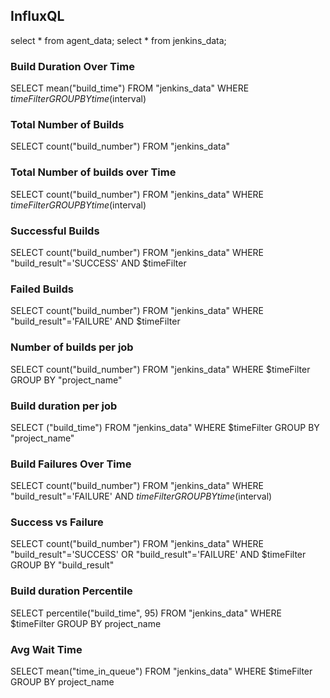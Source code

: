## InfluxQL 
select * from agent_data;
select * from jenkins_data; 

### Build Duration Over Time
SELECT mean("build_time") 
FROM "jenkins_data" 
WHERE $timeFilter 
GROUP BY time($interval)

### Total Number of Builds
SELECT count("build_number") 
FROM "jenkins_data" 

### Total Number of builds over Time
SELECT count("build_number") 
FROM "jenkins_data" 
WHERE $timeFilter 
GROUP BY time($interval)

### Successful Builds
SELECT count("build_number") 
FROM "jenkins_data" 
WHERE "build_result"='SUCCESS' AND $timeFilter 

### Failed Builds
SELECT count("build_number") 
FROM "jenkins_data" 
WHERE "build_result"='FAILURE' AND $timeFilter 

### Number of builds per job
SELECT count("build_number") 
FROM "jenkins_data" 
WHERE $timeFilter 
GROUP BY "project_name"

### Build duration per job

SELECT ("build_time") 
FROM "jenkins_data" 
WHERE $timeFilter 
GROUP BY "project_name"


### Build Failures Over Time
SELECT count("build_number") 
FROM "jenkins_data" 
WHERE "build_result"='FAILURE' AND $timeFilter 
GROUP BY time($interval)

### Success vs Failure
SELECT count("build_number") 
FROM "jenkins_data" 
WHERE "build_result"='SUCCESS' OR "build_result"='FAILURE' AND $timeFilter 
GROUP BY "build_result"

### Build duration Percentile
SELECT percentile("build_time", 95) 
FROM "jenkins_data" 
WHERE $timeFilter 
GROUP BY project_name

### Avg Wait Time
SELECT mean("time_in_queue") 
FROM "jenkins_data" 
WHERE $timeFilter 
GROUP BY project_name